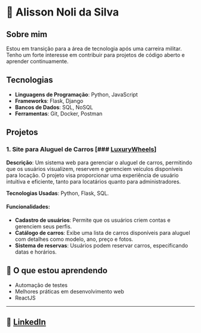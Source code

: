 # 👋 Alisson Noli da Silva

## Sobre mim
Estou em transição para a área de tecnologia após uma carreira militar. Tenho um forte interesse em contribuir para projetos de código aberto e aprender continuamente.

## Tecnologias
- **Linguagens de Programação**: Python, JavaScript
- **Frameworks**: Flask, Django
- **Bancos de Dados**: SQL, NoSQL
- **Ferramentas**: Git, Docker, Postman

## Projetos

### 1. Site para Aluguel de Carros [### [LuxuryWheels](https://github.com/AlissonNoli/LuxuryWheels)]
**Descrição**: Um sistema web para gerenciar o aluguel de carros, permitindo que os usuários visualizem, reservem e gerenciem veículos disponíveis para locação. 
O projeto visa proporcionar uma experiência de usuário intuitiva e eficiente, tanto para locatários quanto para administradores.  

**Tecnologias Usadas**: Python, Flask, SQL.

#### Funcionalidades:
- **Cadastro de usuários**: Permite que os usuários criem contas e gerenciem seus perfis.
- **Catálogo de carros**: Exibe uma lista de carros disponíveis para aluguel com detalhes como modelo, ano, preço e fotos.
- **Sistema de reservas**: Usuários podem reservar carros, especificando datas e horários.

 ## 🌱 O que estou aprendendo

- Automação de testes
- Melhores práticas em desenvolvimento web
- ReactJS

---

 ## 🤝  [LinkedIn](https://www.linkedin.com/in/alisson-noli-135639260/)






<!---
AlissonNoli/AlissonNoli is a ✨ special ✨ repository because its `README.md` (this file) appears on your GitHub profile.
You can click the Preview link to take a look at your changes.
--->
